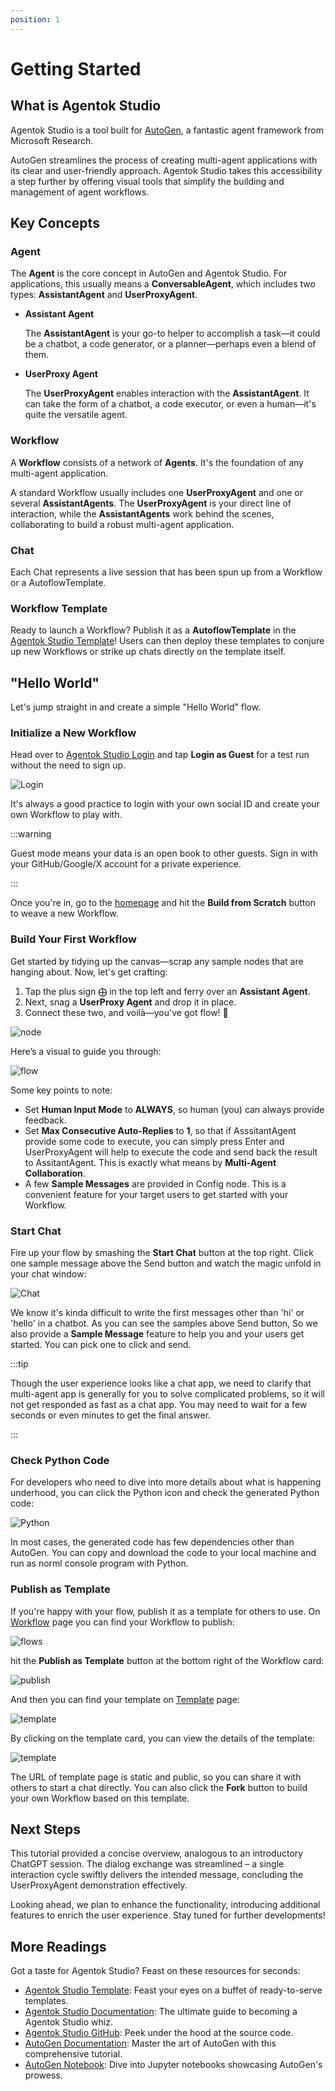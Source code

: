 ```yaml
---
position: 1
---
```


# Getting Started

## What is Agentok Studio

Agentok Studio is a tool built for [AutoGen](https://microsoft.github.io/autogen/), a fantastic agent framework from Microsoft Research.

AutoGen streamlines the process of creating multi-agent applications with its clear and user-friendly approach. Agentok Studio takes this accessibility a step further by offering visual tools that simplify the building and management of agent workflows.

## Key Concepts

### Agent

The **Agent** is the core concept in AutoGen and Agentok Studio. For applications, this usually means a **ConversableAgent**, which includes two types: **AssistantAgent** and **UserProxyAgent**.

- **Assistant Agent**

  The **AssistantAgent** is your go-to helper to accomplish a task—it could be a chatbot, a code generator, or a planner—perhaps even a blend of them.

- **UserProxy Agent**

  The **UserProxyAgent** enables interaction with the **AssistantAgent**. It can take the form of a chatbot, a code executor, or even a human—it's quite the versatile agent.

### Workflow

A **Workflow** consists of a network of **Agents**. It's the foundation of any multi-agent application.

A standard Workflow usually includes one **UserProxyAgent** and one or several **AssistantAgents**. The **UserProxyAgent** is your direct line of interaction, while the **AssistantAgents** work behind the scenes, collaborating to build a robust multi-agent application.

### Chat

Each Chat represents a live session that has been spun up from a Workflow or a AutoflowTemplate.

### Workflow Template

Ready to launch a Workflow? Publish it as a **AutoflowTemplate** in the [Agentok Studio Template](https://studio.agentok.ai/templates/)! Users can then deploy these templates to conjure up new Workflows or strike up chats directly on the template itself.

## "Hello World"

Let's jump straight in and create a simple "Hello World" flow.

### Initialize a New Workflow

Head over to [Agentok Studio Login](https://studio.agentok.ai/auth/login) and tap **Login as Guest** for a test run without the need to sign up.

![Login](./img/login.png)

It's always a good practice to login with your own social ID and create your own Workflow to play with.

:::warning

Guest mode means your data is an open book to other guests. Sign in with your GitHub/Google/X account for a private experience.

:::

Once you're in, go to the [homepage](https://studio.agentok.ai) and hit the **Build from Scratch** button to weave a new Workflow.

### Build Your First Workflow

Get started by tidying up the canvas—scrap any sample nodes that are hanging about. Now, let's get crafting:

1. Tap the plus sign ⨁ in the top left and ferry over an **Assistant Agent**.
2. Next, snag a **UserProxy Agent** and drop it in place.
3. Connect these two, and voilà—you've got flow! 🔗

![node](./img/node.png)

Here’s a visual to guide you through:

![flow](./img/flow.png)

Some key points to note:

- Set **Human Input Mode** to **ALWAYS**, so human (you) can always provide feedback.
- Set **Max Consecutive Auto-Replies** to **1**, so that if AsssitantAgent provide some code to execute, you can simply press Enter and UserProxyAgent will help to execute the code and send back the result to AssitantAgent. This is exactly what means by **Multi-Agent Collaboration**.
- A few **Sample Messages** are provided in Config node. This is a convenient feature for your target users to get started with your Workflow.

### Start Chat

Fire up your flow by smashing the **Start Chat** button at the top right. Click one sample message above the Send button and watch the magic unfold in your chat window:

![Chat](./img/chat.png)

We know it's kinda difficult to write the first messages other than 'hi' or 'hello' in a chatbot. As you can see the samples above Send button, So we also provide a **Sample Message** feature to help you and your users get started. You can pick one to click and send.

:::tip

Though the user experience looks like a chat app, we need to clarify that multi-agent app is generally for you to solve complicated problems, so it will not get responded as fast as a chat app. You may need to wait for a few seconds or even minutes to get the final answer.

:::

### Check Python Code

For developers who need to dive into more details about what is happening underhood, you can click the Python icon and check the generated Python code:

![Python](./img/python.png)

In most cases, the generated code has few dependencies other than AutoGen. You can copy and download the code to your local machine and run as norml console program with Python.

### Publish as Template

If you're happy with your flow, publish it as a template for others to use. On [Workflow](https://studio.agentok.ai/flows) page you can find your Workflow to publish:

![flows](./img/flow.png)

hit the **Publish as Template** button at the bottom right of the Workflow card:

![publish](./img/publish-as-template.png)

And then you can find your template on [Template](https://studio.agentok.ai/templates) page:

![template](./img/template.png)

By clicking on the template card, you can view the details of the template:

![template](./img/template.png)

The URL of template page is static and public, so you can share it with others to start a chat directly. You can also click the **Fork** button to build your own Workflow based on this template.

## Next Steps

This tutorial provided a concise overview, analogous to an introductory ChatGPT session. The dialog exchange was streamlined – a single interaction cycle swiftly delivers the intended message, concluding the UserProxyAgent demonstration effectively.

Looking ahead, we plan to enhance the functionality, introducing additional features to enrich the user experience. Stay tuned for further developments!

## More Readings

Got a taste for Agentok Studio? Feast on these resources for seconds:

- [Agentok Studio Template](https://studio.agentok.ai/templates/): Feast your eyes on a buffet of ready-to-serve templates.
- [Agentok Studio Documentation](https://docs.agentok.ai/): The ultimate guide to becoming a Agentok Studio whiz.
- [Agentok Studio GitHub](https://github.com/hughlv/agentok): Peek under the hood at the source code.
- [AutoGen Documentation](https://microsoft.github.io/autogen/): Master the art of AutoGen with this comprehensive tutorial.
- [AutoGen Notebook](https://github.com/microsoft/autogen/tree/main/notebook): Dive into Jupyter notebooks showcasing AutoGen's prowess.
